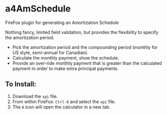 # a4AmSchedule
FireFox plugin for generating an Amortization Schedule

Nothing fancy, limited field validation, but provides the flexibility to specify the amortization period.

* Pick the amortization period and the compounding period (monthly for US style, semi-annual for Canadian).
* Calculate the monthly payment, show the schedule.
* Provide an over-ride monthly payment that is greater than the calculated payment in order to make extra principal payments.


## To Install:
1. Download the `xpi` file.
2. From within FireFox: `Ctrl-O` and select the `xpi` file.
3. The `A` icon will open the calculator in a new tab.
